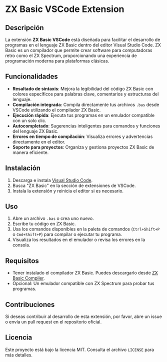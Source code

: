 # ZX Basic VSCode Extension

## Descripción

La extensión **ZX Basic VSCode** está diseñada para facilitar el desarrollo de programas en el lenguaje ZX Basic dentro del editor Visual Studio Code. ZX Basic es un compilador que permite crear software para computadoras retro como el ZX Spectrum, proporcionando una experiencia de programación moderna para plataformas clásicas.

## Funcionalidades

- **Resaltado de sintaxis**: Mejora la legibilidad del código ZX Basic con colores específicos para palabras clave, comentarios y estructuras del lenguaje.
- **Compilación integrada**: Compila directamente tus archivos `.bas` desde VSCode utilizando el compilador ZX Basic.
- **Ejecución rápida**: Ejecuta tus programas en un emulador compatible con un solo clic.
- **Autocompletado**: Sugerencias inteligentes para comandos y funciones del lenguaje ZX Basic.
- **Errores en tiempo de compilación**: Visualiza errores y advertencias directamente en el editor.
- **Soporte para proyectos**: Organiza y gestiona proyectos ZX Basic de manera eficiente.

## Instalación

1. Descarga e instala [Visual Studio Code](https://code.visualstudio.com/).
2. Busca "ZX Basic" en la sección de extensiones de VSCode.
3. Instala la extensión y reinicia el editor si es necesario.

## Uso

1. Abre un archivo `.bas` o crea uno nuevo.
2. Escribe tu código en ZX Basic.
3. Usa los comandos disponibles en la paleta de comandos (`Ctrl+Shift+P` o `Cmd+Shift+P`) para compilar o ejecutar tu programa.
4. Visualiza los resultados en el emulador o revisa los errores en la consola.

## Requisitos

- Tener instalado el compilador ZX Basic. Puedes descargarlo desde [ZX Basic Compiler](http://www.zxbasic.net/).
- Opcional: Un emulador compatible con ZX Spectrum para probar tus programas.

## Contribuciones

Si deseas contribuir al desarrollo de esta extensión, por favor, abre un issue o envía un pull request en el repositorio oficial.

## Licencia

Este proyecto está bajo la licencia MIT. Consulta el archivo `LICENSE` para más detalles.
